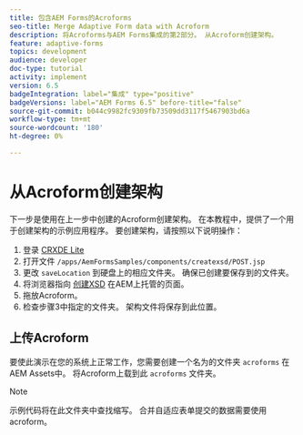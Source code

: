 ```yaml
---
title: 包含AEM Forms的Acroforms
seo-title: Merge Adaptive Form data with Acroform
description: 将Acroforms与AEM Forms集成的第2部分。 从Acroform创建架构。
feature: adaptive-forms
topics: development
audience: developer
doc-type: tutorial
activity: implement
version: 6.5
badgeIntegration: label="集成" type="positive"
badgeVersions: label="AEM Forms 6.5" before-title="false"
source-git-commit: b044c9982fc9309fb73509dd3117f5467903bd6a
workflow-type: tm+mt
source-wordcount: '180'
ht-degree: 0%

---
```



# 从Acroform创建架构

下一步是使用在上一步中创建的Acroform创建架构。 在本教程中，提供了一个用于创建架构的示例应用程序。 要创建架构，请按照以下说明操作：

1. 登录 [CRXDE Lite](http://localhost:4502/crx/de)
2. 打开文件 `/apps/AemFormsSamples/components/createxsd/POST.jsp`
3. 更改 `saveLocation` 到硬盘上的相应文件夹。 确保已创建要保存到的文件夹。
4. 将浏览器指向 [创建XSD](http://localhost:4502/content/DocumentServices/CreateXsd.html) 在AEM上托管的页面。
5. 拖放Acroform。
6. 检查步骤3中指定的文件夹。 架构文件将保存到此位置。

## 上传Acroform

要使此演示在您的系统上正常工作，您需要创建一个名为的文件夹 `acroforms` 在AEM Assets中。 将Acroform上载到此 `acroforms` 文件夹。

>[!NOTE]
>
>示例代码将在此文件夹中查找缩写。 合并自适应表单提交的数据需要使用acroform。
